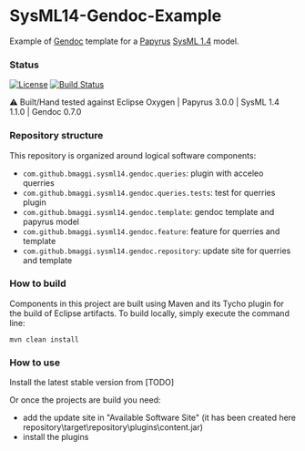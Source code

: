 # SysML14-Gendoc-Example
Example of [Gendoc][2] template for a [Papyrus][1] [SysML 1.4][3] model.

### Status ###

[![License](https://img.shields.io/badge/license-EPL2-blue.svg)](https://www.eclipse.org/org/documents/epl-2.0/EPL-2.0.html)
[![Build Status](https://travis-ci.org/bmaggi/SysML14-Gendoc-Example.svg?branch=master)](https://travis-ci.org/bmaggi/SysML14-Gendoc-Example)

:warning: Built/Hand tested against Eclipse Oxygen | Papyrus 3.0.0 | SysML 1.4 1.1.0 | Gendoc 0.7.0

### Repository structure ###

This repository is organized around logical software components:

* `com.github.bmaggi.sysml14.gendoc.queries`: plugin with acceleo querries
* `com.github.bmaggi.sysml14.gendoc.queries.tests`: test for querries plugin
* `com.github.bmaggi.sysml14.gendoc.template`: gendoc template and papyrus model
* `com.github.bmaggi.sysml14.gendoc.feature`: feature for querries and template
* `com.github.bmaggi.sysml14.gendoc.repository`: update site for querries and template

### How to build ###

Components in this project are built using Maven and its Tycho plugin for the build of Eclipse artifacts.
To build locally, simply execute the command line:

```
mvn clean install
```

### How to use ###

Install the latest stable version from [TODO]

Or once the projects are build you need:
 - add the update site in "Available Software Site"  (it has been created here repository\target\repository\plugins\content.jar)
 - install the plugins

[1]:http://www.eclipse.org/papyrus/
[2]:http://www.eclipse.org/gendoc/
[3]:http://www.eclipse.org/papyrus/SysML14
